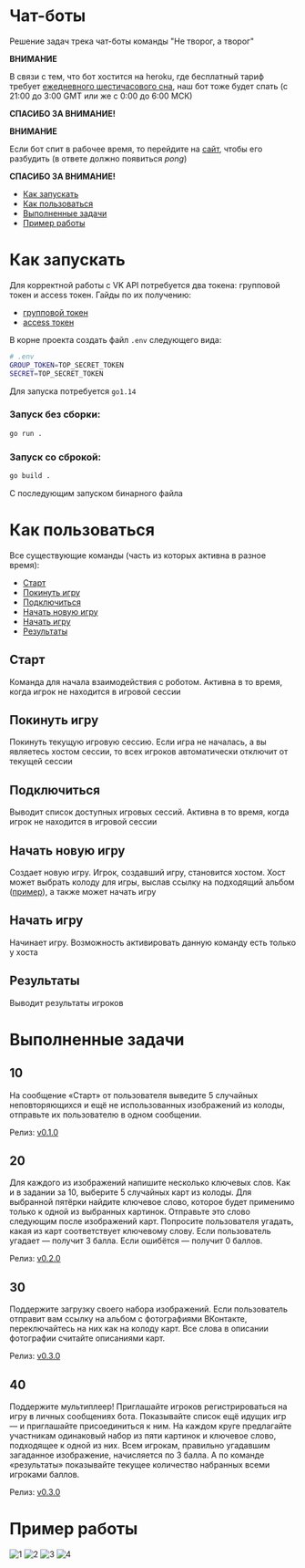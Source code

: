 # Чат-боты
Решение задач трека чат-боты команды "Не творог, а творог"

**ВНИМАНИЕ**

В связи с тем, что бот хостится на heroku, где бесплатный тариф требует [ежедневного шестичасового сна](https://blog.heroku.com/app_sleeping_on_heroku), наш бот тоже будет спать (с 21:00 до 3:00 GMT или же с 0:00 до 6:00 МСК)

**СПАСИБО ЗА ВНИМАНИЕ!**

**ВНИМАНИЕ**

Если бот спит в рабочее время, то перейдите на [сайт](https://mysterious-depths-80668.herokuapp.com/), чтобы его разбудить (в ответе должно появиться *pong*)

**СПАСИБО ЗА ВНИМАНИЕ!**


- [Как запускать](#как-запускать)
- [Как пользоваться](#как-пользоваться)
- [Выполненные задачи](#выполненные-задачи)
- [Пример работы](#пример-работы)

# Как запускать
Для корректной работы с VK API потребуется два токена: групповой токен и access токен. 
Гайды по их получению: 
- [групповой токен](https://dev.vk.com/api/bots/getting-started#%D0%9F%D0%BE%D0%BB%D1%83%D1%87%D0%B5%D0%BD%D0%B8%D0%B5%20%D0%BA%D0%BB%D1%8E%D1%87%D0%B0%20%D0%B4%D0%BE%D1%81%D1%82%D1%83%D0%BF%D0%B0)
- [access токен](https://www.pandoge.com/socialnye-seti-i-messendzhery/poluchenie-klyucha-dostupa-access_token-dlya-api-vkontakte)

В корне проекта создать файл `.env` следующего вида:
```bash
# .env
GROUP_TOKEN=TOP_SECRET_TOKEN
SECRET=TOP_SECRET_TOKEN
```

Для запуска потребуется `go1.14`

### Запуск без сборки:
```bash
go run .
```

### Запуск со сброкой:
```bash
go build .
```
C последующим запуском бинарного файла

# Как пользоваться
Все существующие команды (часть из которых активна в разное время):
- [Старт](#старт)
- [Покинуть игру](#покинуть-игру)
- [Подключиться](#подключиться)
- [Начать новую игру](#начать-новую-игру)
- [Начать игру](#начать-игру)
- [Результаты](#результаты)

## Старт
Команда для начала взаимодействия с роботом. Активна в то время, когда игрок не находится в игровой сессии

## Покинуть игру
Покинуть текущую игровую сессию. Если игра не началась, а вы являетесь хостом сессии, то всех игроков автоматически отключит от текущей сессии

## Подключиться
Выводит список доступных игровых сессий. Активна в то время, когда игрок не находится в игровой сессии

## Начать новую игру
Создает новую игру. Игрок, создавший игру, становится хостом. Хост может выбрать колоду для игры, выслав ссылку на подходящий альбом ([пример](https://vk.com/album-212865419_284073649)), а также может начать игру

## Начать игру
Начинает игру. Возможность активировать данную команду есть только у хоста

## Результаты
Выводит результаты игроков

# Выполненные задачи

## 10
На сообщение «Старт» от пользователя выведите 5 случайных неповторяющихся и ещё не использованных изображений из колоды, отправьте их пользователю в одном сообщении.

Релиз: [v0.1.0](https://github.com/Not-cottage-cheese-but-cottage-cheese/Chat-Bots/tree/v0.1.0)

## 20 

Для каждого из изображений напишите несколько ключевых слов. Как и в задании за 10, выберите 5 случайных карт из колоды. Для выбранной пятёрки найдите ключевое слово, которое будет применимо только к одной из выбранных картинок. Отправьте это слово следующим после изображений карт. Попросите пользователя угадать, какая из карт соответствует ключевому слову. Если пользователь угадает — получит 3 балла. Если ошибётся — получит 0 баллов.

Релиз: [v0.2.0](https://github.com/Not-cottage-cheese-but-cottage-cheese/Chat-Bots/tree/v0.2.0)

## 30

Поддержите загрузку своего набора изображений. Если пользователь отправит вам ссылку на альбом с фотографиями ВКонтакте, переключайтесь на них как на колоду карт. Все слова в описании фотографии считайте описаниями карт.

Релиз: [v0.3.0](https://github.com/Not-cottage-cheese-but-cottage-cheese/Chat-Bots/tree/v0.3.0)

## 40

Поддержите мультиплеер! Приглашайте игроков регистрироваться на игру в личных сообщениях бота. Показывайте список ещё идущих игр — и приглашайте присоединиться к ним. На каждом круге предлагайте участникам одинаковый набор из пяти картинок и ключевое слово, подходящее к одной из них. Всем игрокам, правильно угадавшим загаданное изображение, начисляется по 3 балла. А по команде «результаты» показывайте текущее количество набранных всеми игроками баллов.

Релиз: [v0.3.0](https://github.com/Not-cottage-cheese-but-cottage-cheese/Chat-Bots/tree/v0.3.0)

# Пример работы

![1](./resources/1.jpg)
![2](./resources/2.jpg)
![3](./resources/3.jpg)
![4](./resources/4.jpg)